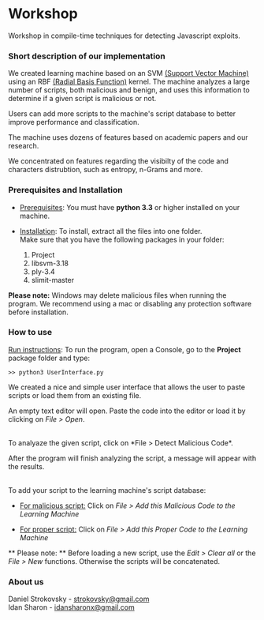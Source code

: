 # Workshop

Workshop in compile-time techniques for detecting Javascript exploits.

### Short description of our implementation

We created learning machine based on an SVM [(Support Vector Machine)](http://en.wikipedia.org/wiki/Support_vector_machine) using an RBF [(Radial Basis Function)](http://en.wikipedia.org/wiki/Radial_basis_function_kernel) kernel. The machine analyzes a large number of scripts, both malicious and benign, and uses this information to determine if a given script is malicious or not.

Users can add more scripts to the machine's script database to better improve performance and classification.

The machine uses dozens of features based on academic papers and our research.

We concentrated on features regarding the visibilty of the code and characters distrubtion, such as entropy, n-Grams and more.


### Prerequisites and Installation 

* <u>Prerequisites</u>: You must have **python 3.3** or higher installed on your machine.

* <u>Installation</u>: To install, extract all the files into one folder.
<br>Make sure that you have the following packages in your folder:
	1. Project
	2. libsvm-3.18
	3. ply-3.4
	4. slimit-master

**Please note:** Windows may delete malicious files when running the program. We recommend using a mac or disabling any protection software before installation.

### How to use

<u>Run instructions</u>: To run the program, open a Console, go to the **Project** package folder and type:

`>> python3 UserInterface.py`


We created a nice and simple user interface that allows the user to paste scripts or load them from an existing file.

An empty text editor will open. Paste the code into the editor or load it by clicking on *File > Open*.

<br>
To analyaze the given script, click on *File > Detect Malicious Code*. 

After the program will finish analyzing the script, a message will appear with the results.

<br>
To add your script to the learning machine's script database:

 - <u>For malicious script:</u> Click on *File > Add this Malicious Code to the Learning Machine* 

 - <u>For proper script:</u> Click on *File > Add this Proper Code to the Learning Machine* 

** Please note: ** Before loading a new script, use the *Edit > Clear all* or the *File > New* functions. Otherwise the scripts will be concatenated.

### About us

Daniel Strokovsky - <strokovsky@gmail.com>
<br>
Idan Sharon - <idansharonx@gmail.com>

